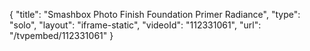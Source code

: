 {
    "title": "Smashbox Photo Finish Foundation Primer Radiance",
    "type": "solo",
    "layout": "iframe-static",
    "videoId": "112331061",
    "url": "\/tvpembed\/112331061"
}